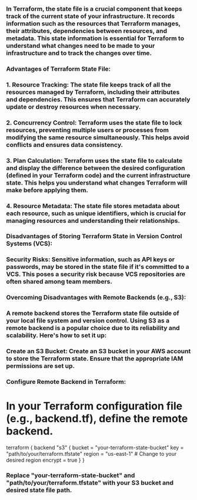 ### In Terraform, the state file is a crucial component that keeps track of the current state of your infrastructure. It records information such as the resources that Terraform manages, their attributes, dependencies between resources, and metadata. This state information is essential for Terraform to understand what changes need to be made to your infrastructure and to track the changes over time.

### Advantages of Terraform State File:

### 1. Resource Tracking: The state file keeps track of all the resources managed by Terraform, including their attributes and dependencies. This ensures that Terraform can accurately update or destroy resources when necessary.

### 2. Concurrency Control: Terraform uses the state file to lock resources, preventing multiple users or processes from modifying the same resource simultaneously. This helps avoid conflicts and ensures data consistency.

### 3. Plan Calculation: Terraform uses the state file to calculate and display the difference between the desired configuration (defined in your Terraform code) and the current infrastructure state. This helps you understand what changes Terraform will make before applying them.

### 4. Resource Metadata: The state file stores metadata about each resource, such as unique identifiers, which is crucial for managing resources and understanding their relationships.

### Disadvantages of Storing Terraform State in Version Control Systems (VCS):

### Security Risks: Sensitive information, such as API keys or passwords, may be stored in the state file if it's committed to a VCS. This poses a security risk because VCS repositories are often shared among team members.

### Overcoming Disadvantages with Remote Backends (e.g., S3):

### A remote backend stores the Terraform state file outside of your local file system and version control. Using S3 as a remote backend is a popular choice due to its reliability and scalability. Here's how to set it up:

### Create an S3 Bucket: Create an S3 bucket in your AWS account to store the Terraform state. Ensure that the appropriate IAM permissions are set up.

### Configure Remote Backend in Terraform:

# In your Terraform configuration file (e.g., backend.tf), define the remote backend.
terraform {
  backend "s3" {
    bucket         = "your-terraform-state-bucket"
    key            = "path/to/your/terraform.tfstate"
    region         = "us-east-1" # Change to your desired region
    encrypt        = true
  }
}
### Replace "your-terraform-state-bucket" and "path/to/your/terraform.tfstate" with your S3 bucket and desired state file path.